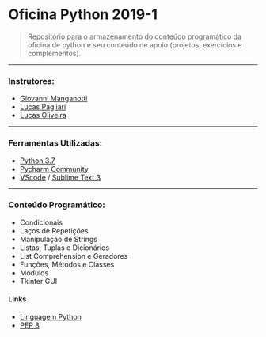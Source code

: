# Oficina Python 2019-1

> Repositório para o armazenamento do conteúdo programático da oficina de python e seu conteúdo de apoio (projetos, exercícios e complementos).
_____________________________________
### Instrutores:  
* [Giovanni Manganotti](https://github.com/Giovanni001)
* [Lucas Pagliari](https://github.com/LucasPagliari)
* [Lucas Oliveira](https://github.com/LucasOliveira48)
_____________________________________
### Ferramentas Utilizadas:
- [Python 3.7](https://www.python.org/downloads/)
- [Pycharm Community](https://www.jetbrains.com/pycharm/download/#section=windows)
- [VScode](https://code.visualstudio.com/) / [Sublime Text 3](https://www.sublimetext.com/3)
_____________________________________
### Conteúdo Programático:
- Condicionais
- Laços de Repetições
- Manipulação de Strings
- Listas, Tuplas e Dicionários
- List Comprehension e Geradores
- Funções, Métodos e Classes
- Módulos
- Tkinter GUI

#### Links
- [Linguagem Python](https://pt.wikipedia.org/wiki/Python)
- [PEP 8](https://pep8.org/)
